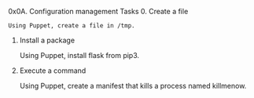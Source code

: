 0x0A. Configuration management
Tasks
0. Create a file

    Using Puppet, create a file in /tmp.

1. Install a package

    Using Puppet, install flask from pip3.

2. Execute a command

    Using Puppet, create a manifest that kills a process named killmenow.
